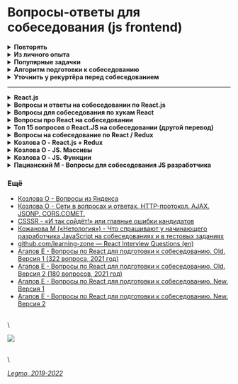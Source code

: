 # Вопросы-ответы для собеседования (js frontend)

<details>

<summary><strong>Повторять</strong></summary>

***

**Прочие вопросы**

* [Чистые функции](../programming/programming.md)
* [Термины](../programming/programming.md)
  * инкапсуляция
  * **идемпотентность** - сколько раз не вызовем операцию, всегда получаем тот же результат
  * **детерминированность** - результат однозначно определяется исходными данными.
  * иммутабельность,
  * декоратор,
  * дебаунс,
  * тротлинг,
  * мемоизация - reselect. Используется селектор с мемоизацией. Выполняем вычисления только если в соотв. части дерева state произошли изменения.
* [GIT](broken-reference)
  * Rebase
  * Squash
  * GIT flow
* [REST API](../webdeveloping/network.md)
  * методы - out, post, get, delete...
  * Что можно отправлять
  * типа параметров и т.д.
  * Диапазоны http-кодов
* [GraphQL](../webdeveloping/graphql.md)
* [MVC](../programming/programming.md)
  * Общее
  * Приложение к веб
  * Приложение к React
* [Акронимы принципов программирования](../programming/programming.md)
  * `DRY`,
  * `KISS`,
  * `YAGNI`,
  * `SOLID`
* [Парадигмы программирования](../programming/programming.md)
* [Алгоритмы](../programming/algorithms.md) - ИЗУЧАТЬ!
* [Микросервисная архитектура](../webdeveloping/microservices.md)
* [СI/CD - Continuous Integration, Continuous Delivery, Continuous Deployment](../programming/ci-cd.md)
* Отслеживание изменений в фреймворке - как он понимает, что нечто изменилось и надо применить изменения к DOM?
  * [Medium - Как создать реактивный фреймворк на JavaScript](https://medium.com/@monochromer/%D0%BA%D0%B0%D0%BA-%D1%81%D0%BE%D0%B7%D0%B4%D0%B0%D1%82%D1%8C-%D1%80%D0%B5%D0%B0%D0%BA%D1%82%D0%B8%D0%B2%D0%BD%D1%8B%D0%B9-%D1%84%D1%80%D0%B5%D0%B9%D0%BC%D0%B2%D0%BE%D1%80%D0%BA-%D0%BD%D0%B0-javascript-cfa34c63fd52)
  * [MutationObserver](../webdeveloping/browser.md) и [ещё](https://learn.javascript.ru/mutation-observer) - API браузера. Спец. объект, наблюдает за DOM-элементом, запускает колбэк в случае изменений.
* [Что такое CORS](../webdeveloping/network.md#CORS)
* Css селекторы - [MDN](https://developer.mozilla.org/ru/docs/Web/CSS/CSS\_Selectors)
* [Domain Driven Design, DDD](../programming/programming.md)

\


</details>

<details>

<summary><strong>Из личного опыта</strong></summary>

* JS
  * Типы данных
  * Работа JS-движка - Event Loop, стэк, очередь задач, микро/макро задачи, веб-воркеры, SetInterval/Promises...
  * Асинхронность и однопоточность JS - что это значит и чем обусловлено.
  * Promises, Promises API, Async/Await
  * Прототипы
  * Замыкания
  * Передача "по значению" и "по ссылке"
  * Различие стрелочных функций и обычных
  * This, bind, call
  * Атрибуты async и defer у тега script
  * Лексическое всплытие
* TypeScript
  * Дженерики
  * Интерфейсы, отличия от типов
  * Кортежи, отличие от Массивов
  * Утилиты - Partial, Omit, Exclude, Extract
* Сеть
  * HTTP, HTTP2, HTTPS
  * Методы HTTP
  * CORS
  * WebSocket
  * Cookies
* React
  * методы жизненного цикла
  * хуки
    * useEffect
    * useMemo & UseCallback
    * useState
    * useRef
  * Virtual DOM
  * React.memo
  * Key, почему нельзя в него писать индекс элемента
  * Порталы
  * Оптимизация React, ререндеры
  * Методы жизненного цикла компонента React - не просто заучить, а понимать с какой целью они были добавлены.
* Redux
  * Недостатки Redux
  * Устройство Redux (store, createStore, state, reducer, actions, action creators, dispatch, provider, connect, middleware, mapDispatchToProps, mapStateToProps)
  * Redux Toolkit
* Работа браузера — DOM, Render, Relayout, Repaint, "дорогие" операции...
* Алгоритмическая сложность\


\


\


</details>

<details>

<summary><strong>Популярные задачки</strong></summary>

См [Legmo notes — Задачки для собеседования frontend](interviewtasks.md)

\


</details>

<details>

<summary><strong>Алгоритм подготовки к собеседованию</strong></summary>

* Изучить описание вакансии. Выписать технологии, повторить
* Просмотреть заметки [Lebmo notes](https://github.com/Legmo/notes). Знать что в каком файле лежит.
* Повторить темы из этого файла («Подборки вопросов-ответов для собеседования разработчика»). Особенно разделы:
  * «Повторять»
  * «Из личного опыта»
  * «Популярные задачки»
  * остальные можно «просканировать»
* Перечитать свои резюме (hh.ru, linkedin, doc-файлы...)
* Почитать переписку с рекуртёром, посмотреть свои заметки по вакансии
* Полистать свои публичные проекты на GitHub — чтоб ответить на вопросы по своему коду
* Подготовить открытые вкладки — подглядывать на собеседовании (Legmo notes, learnjs, mdm, reactjs.org, свои резюме, вакансия)
* Открыть редактор с JS кодом — набирать-проверять код. Например [plnkr.co](https://plnkr.co/edit/jXj1QgBx0iPp8IAh)
* Подготовить свои достижения/неудачи. Яркие, красивые примеры из своего рабочего опыта — какую выгоду получила ваша предыдущая компания от вашей деятельности, как вы помогли спасти ее от кризиса, как вы вывели ее в лидеры и т.д.
* Можно поискать в сети — как проходит собеседование в эту компании. Что спрашивают. Какие задачки задают.
* Если дали тестовое задание — поискать его на [GitHub](https://github.com), вероятно кто-то уже делал и выкладывал код своего решения.
* Полистать код тестовых заданий, которые делал для других компаний
* Пересмотреть [IT-Kamasutra #100 - Теория ReactJS + Redux за 90 минут](https://youtu.be/0AohM\_oOjBc)
* Можно потренироваться в live coding
  * [leetcode.com](http://leetcode.com/)
  * [hackerrank.com](https://www.hackerrank.com/)
  * [codewars.com](https://www.codewars.com/)
  * [codingame.com](https://www.codingame.com)
  * [coderbyte.com](https://coderbyte.com/)
  * [Топ 8 лучших ресурсов для практики программирования в 2018](https://habr.com/ru/post/414009/)

\


</details>

<details>

<summary><strong>Уточнить у рекуртёра перед собеседованием</strong></summary>

* Сколько этапов? На этапе Х отсеиваются люди?
* Собеседование будет на русском? Предусмотрено какое-то общение на английском?
* Длительность?
* Какая платформа (Скайп, Zoom, Телемост...)?
* Видео потребуется?
* Сколько человек кроме меня участвует в собеседовании? Кто они?
* Есть примерный список тем/технологий, которые будем обсуждать?
* Будет ли какой-то live-coding?
* \


</details>

***

<details>

<summary><strong>React.js</strong></summary>

[Вопросы на собеседовании React.js](https://github.com/likezninjaz/react-ru-interview-questions)

**JavaScript**

* Какие типы данных существуют в JavaScript?
* Что такое цикл событий (event loop) и как он работает?
* Что такое замыкание?
* Что такое прототип объекта в JavaScript?
* Как работает ключевое слово this?
* Как работают методы apply(), call() и bind()?
* Что такое Promise (Промис)?

**React**

* Какие методы жизненного цикла компонента существуют в React?
* Что такое Context в React и для чего он используется?
* Что такое Виртуальная DOM?
* Для чего нужен атрибут key при рендере списков?
* В чем разница между управляемыми (controlled) и не управляемыми (uncontrolled) компонентами?
* Что такое PureComponent?
* Что такое Компонент высшего порядка (Higher-Order Component, HOC)?
* Что такое хуки в React?
* Что такое порталы в React?

\


</details>

<details>

<summary><strong>Вопросы и ответы на собеседовании по React.js</strong></summary>

[Вопросы и ответы на собеседовании по React.js](https://www.interviewhelper.org/ru/question/voprosy-i-otvety-na-sobesedovanii-po-react-js)

* Как заставить компонент React перерендерится?
* Назовите методы жизненного цикла компонента?
* Какие методы компонента могут быть вызваны после некоторых изменений состояния?
* Почему важно использовать key для отображения элементов списка ?
* Как обрабатывать событие нажатия кнопки в React.js ?
* Как передать параметр обработчику события или в callback?
* Что произойдет, если передать функцию в метод setState ?
* Что такое поднятие состояния вверх по иерархии в React (Lifting State Up)?
* Как получить значение input?
* Что такое строгий режим в React.js
* Что такое порталы(Portals)?
* В каком методе жизненного цикла нужно сделать HTTP-запрос ?
* Что такое чистый компонент и когда он должен использоваться ?
* Как сделать условный рендер в React.js?
* Как собрать React приложение в production режиме?
* Где инициализировать состояние компонента?
* Что представляют собой компоненты высшего порядка в React.js (HOC)?
* Кода нужно использовать метод getDerivedStateFromProps(props, state)?
* Что такое PropTypes и как их использовать?
* Что такое stateless компоненты?

\


</details>

<details>

<summary><strong>Вопросы для собеседования по хукам React</strong></summary>

[Вопросы для собеседования по хукам React](https://temofeev.ru/info/articles/voprosy-dlya-sobesedovaniya-po-khukam-react/)

* Что такое хуки в React?
* Будут ли хуки React работать внутри классовых компонентов?
* Зачем были введены хуки в React?
* Как работает хук useState? Какие аргументы принимает этот хук и что он возвращает?
* Задача на использование useState
* Задача на использование useState 2 — callback
* Задача на использование useState 3 — слияние объектов в setSteat()

\


</details>

<details>

<summary><strong>Вопросы про React на собеседовании</strong></summary>

[Вопросы про React на собеседовании](https://www.kanby.ru/voprosyi-pro-react-na-sobesedovanii.html)

* Что происходит, когда вы вызываете setState?
* Какая разница между Элементом и Компонентом в React?
* Когда вам использовать Class Component вместо Functional Component?
* Что за refs в React и в чем их важность?
* Что за keys в React и чем их важность?
* Если вы создали в React элемент Twitter как в примере ниже, то как бы он выглядел?
* В чем разница между controlled и uncontrolled компонентами?
* В какой момент жизненного цикла вы применяется AJAX запросы и почему?
* Что делает и почему важен shouldComponentUpdate?
* Как вы скажете React строить в режиме Production и как это сделать?
* Опишите, как в React обрабатываются события?
* В чем разница между createElement и cloneElement?
* Какой второй аргумент можно передать опционально в setState и какова его цель?
* Что не так с этим кодом?

\


</details>

<details>

<summary><strong>Топ 15 вопросов о React.JS на собеседовании (другой перевод)</strong></summary>

[Топ 15 вопросов о React.JS на собеседовании (другой перевод)](https://proglib.io/p/react-js-interview/)

* Что делает setState?
* В чем разница между элементом и компонентом React.JS?
* В каких случаях Class Component лучше, чем Functional Component?
* Что такое refs и с чем их едят?
* React key – это…
* Как бы выглядел приведенный ниже элемент Twitter в React?
* Разница между компонентами controlled и uncontrolled
* В каком моменте должны быть AJAX запросы и почему?
* Что за зверь, этот shouldComponentUpdate?
* Поговорим с React.JS: режим Production
* Почему React.Children.map(props.children, () => ), а не props.children.map(() => )?
* Опишите обработку событий в React.JS
* В чем разница между cloneElement и createElement?
* Какой второй аргумент может быть передан в setState?

\


</details>

<details>

<summary><strong>Вопросы на собеседование по React / Redux</strong></summary>

[Вопросы на собеседование по React / Redux](https://webformyself.com/voprosy-na-sobesedovanie-po-react-redux/)

* Что такое React?
* Что такое Виртуальная DOM?
* В чем разница между состоянием и свойством?
* Какие существуют фазы жизненного цикла компонентов React?
* Как работает React?
* Что такое потомки?
* Что такое состояние в React?
* Что такое контролируемые компоненты?
* Что такое Flux?
* Что такое Redux?
* Как изменяется состояние в Redux?
* Что такое «хранилище» в Redux?
* Что такое чистая функция?
* Как бы вы отключили хранилище Redux, чтобы оно не принимало никаких изменений в состоянии?

\


</details>

<details>

<summary><strong>Козлова О - React.js + Redux</strong></summary>

[Козлова О - React.js + Redux — interview questions](https://medium.com/@olgakozlova/react-js-redux-interview-questions-1-e6d2f12f2d79)

* Зачем вообще нужен реакт?
* Что такое виртуальный DOM?
* Жизненный цикл React компонента?
* Что такое JSX?
* Stateless vs Stateful React компоненты?
* Functional vs Class React компоненты?
* Smart vs Dumb React компоненты?
* Отличия props и state?
* Архитектура Redux

\


</details>

<details>

<summary><strong>Козлова О - JS. Массивы</strong></summary>

[Козлова О - JS. Массивы](https://medium.com/@olgakozlova/javascript-interview-questions-part-i-arrays-e996f6433089)

* Какие способы создать массив вы знаете?
* Какие особенности существуют у массивов в JavaScript по сравнению с массивами в других языках программирования — C, C#?
* Как можно узнать длину массива?
* Можно ли перезаписать length массива?
* Как можно перебрать все элементы массива?
* Какие методы для работы с массивом как со стеком Вы знаете?
* Что будет в переменной result после исполнения этого кода? (Array.prototype.push.apply(arr, \[3, 4]))
* Какие методы для работы с массивом как с очередью Вы знаете?
* Какие методы изменения порядка элементов массива Вы знаете?
* Что будет в переменной result после исполнения этого кода? (array.sort())
* Каким условиям должна удовлетворять функция-comparator передаваемая методу Array.prototype.sort()?
* Как преобразовать массив в строку?
* Метод объединения массивов?
* Метод создания подмассива из массива?
* Метод заполнения элементов массива
* Методы перебора элементов массива
* Методы поиска элементов в массиве
* Методы редукции массивов
* Как проверить, является ли элемент массивом?
* Какой typeof у массива?
* Почему не рекомендуется работать с разнотипными и разреженными массивами?
* Преобразование массивов в другие типы данных

\


</details>

<details>

<summary><strong>Козлова О - JS. Функции</strong></summary>

[Козлова О - JS. Функции](https://medium.com/@olgakozlova/javascript-interview-questions-part-ii-functions-5bd513054382)

* Какие способы создать функцию Вы знаете?
* Какие способы вызвать функцию Вы знаете?
* Какую функцию можно вызвать как конструктор?
* Что происходит при вызове функции как конструктора?
* Что будет в каждой переменной?
* Что такое самоопределяемая функция? Приведите пример.
* Как работает bind?
* Что такое немедленно вызываемые функции? Примеры? Применение?
* Что такое стрелочные фунцкии? Каковы их особенности?
* Что такое вложенность функций?
* Как можно работать с функцией как с объектом?
* Как передаются аргументы в функцию? По ссылке или по значению?
* Как получить все аргументы функции, если точное их количество не известно?
* Каковы особенности работы с объектом arguments?
* Что такое замыкания?
* Как можно применять замыкания?
* Какие проблемы могут вызвать замыкания?

\


</details>

<details>

<summary><strong>Пацианский М - Вопросы для собеседования JS разработчика</strong></summary>

[Пацианский М - Вопросы для собеседования javascript разработчика](https://maxpfrontend.ru/vebinary/voprosy-dlya-sobesedovaniya-javascript-razrabotchika/)

**Основы**

* прицнипы ООП (хороший эффект производит знание трех слов: инкапсуляция, наследование, полиморфизм)
* типы данных javascript
* что такое свойство объекта, а что метод
* написать функцию, add, чтобы вызов add(1)(2) вернул 3 (замыкания)
* армия функций
* кофеварка (один раз написать самому, подсматривая в учебник обязательно)
* знать, что объекты передаются по ссылке
* как сделать debounce функцию
* map, filter, reduce
* XMLHttpRequest и как его отменить, современный вариант fetch
* promise

**React**

* Какую проблему решает react?
* Мгновенно ли срабатывает setState? Если нет, то как выполнить код, который 100% выполнится после того, как новый state будет установлен
* Зачем многие постоянно пишут в constructor: this.FUNCTION\_NAME = this.FUNCTION\_NAME.bind(this) и отсюда вопрос вытекает чему равно this в разных местах вашего компонента…
* в каких методах жизненного цикла стоит выполнять xhr запросы? В каких стоит «обновлять state на основе props«?
* Что будет если вызвать this.setState в render методе компонента?
* Зачем нужен componenWIllUnmount, приведите пример
* Контролируемые, не контролируемые компоненты
* Как организовать роутинг в реакт приложении?
* Зачем нужны propTypes? Что происходит с ними в production сборке?
* Как можно удобно «отлаживать» чужой код приложения, написанного на react (намек в сторону React devtools)

**Redux**

* Какую проблему решает redux?
* Зачем многие создают типы действий NAME\_REQUEST / NAME\_SUCCESS ? А заодно, что такое «действие», а что такое «создатель действия»…
* Что такое редьюсер? Можете написать простой редьюсер без react/redux?
* Для чего нужен redux-thunk? Как он работает? Напишите (можно псевдокод) асинхронный создатель действия (либо, если надоело говорить «терминами» — асинхронный aciton)
* Как компоненты приложения получают «пропсы» из «стора»?
* Можно ли (и считается ли это нормальным) использовать state, если используется Redux?
* Почему в reducer’ax мы возвращаем новые объекты? Приведите пример, когда вы возвращаете новый объект, а когда тот же самый.
* Что возвращает функция connect (из react-redux)?

**Общие вопросы (что это и для чего?)**

* package.json
* Webpack, gulp, и т.д.
* node.js
* promise

\


</details>

### Ещё

* [Козлова О - Вопросы из Яндекса](https://medium.com/@olgakozlova/%D0%B2%D0%BE%D0%BF%D1%80%D0%BE%D1%81%D1%8B-%D0%B8%D0%B7-%D1%8F%D0%BD%D0%B4%D0%B5%D0%BA%D1%81%D0%B0-895261c94e16)
* [Козлова О - Сети в вопросах и ответах. HTTP-протокол. AJAX. JSONP. CORS.COMET.](https://medium.com/@olgakozlova/%D1%81%D0%B5%D1%82%D0%B8-%D0%B2-%D0%B2%D0%BE%D0%BF%D1%80%D0%BE%D1%81%D0%B0%D1%85-%D0%B8-%D0%BE%D1%82%D0%B2%D0%B5%D1%82%D0%B0%D1%85-http-%D0%BF%D1%80%D0%BE%D1%82%D0%BE%D0%BA%D0%BE%D0%BB-ajax-jsonp-cors-comet-53c60319a5a7)
* [CSSSR - «И так сойдёт!» или главные ошибки кандидатов](http://blog.csssr.ru/2018/08/16/candidates-mistakes)
* [Кожанова М («Нетология») - Что спрашивают у начинающего разработчика JavaScript на собеседованиях и в тестовых заданиях](https://habr.com/ru/company/netologyru/blog/667520/)
* [github.com/learning-zone — React Interview Questions (en)](https://github.com/learning-zone/react-interview-questions)
* [Агапов Е - Вопросы по React для подготовки к собеседованию. Old. Версия 1 (322 вопроса, 2021 год)](https://github.com/harryheman/my-js/blob/master/docs/other/js-questions.md)
* [Агапов Е - Вопросы по React для подготовки к собеседованию. Old. Версия 2 (180 вопросов, 2021 год)](https://github.com/harryheman/my-js/blob/master/docs/other/js-questions2.md)
* [Агапов Е - Вопросы по React для подготовки к собеседованию. New. Версия 1](https://github.com/harryheman/my-js/blob/master/docs/other/js-questions.md)
* [Агапов Е - Вопросы по React для подготовки к собеседованию. New. Версия 2](https://github.com/harryheman/my-js/blob/master/docs/other/js-questions2.md)

\
\


![](../Assets/Img/humor\_js-interview-1.png)

\
\


[_Legmo, 2019-2022_](https://github.com/Legmo/notes/)
